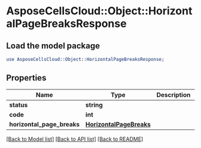 # AsposeCellsCloud::Object::HorizontalPageBreaksResponse

## Load the model package
```perl
use AsposeCellsCloud::Object::HorizontalPageBreaksResponse;
```

## Properties
Name | Type | Description | Notes
------------ | ------------- | ------------- | -------------
**status** | **string** |  | [optional] 
**code** | **int** |  | 
**horizontal_page_breaks** | [**HorizontalPageBreaks**](HorizontalPageBreaks.md) |  | [optional] 

[[Back to Model list]](../README.md#documentation-for-models) [[Back to API list]](../README.md#documentation-for-api-endpoints) [[Back to README]](../README.md)



